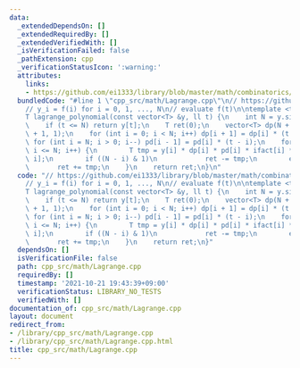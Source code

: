 ```yaml
---
data:
  _extendedDependsOn: []
  _extendedRequiredBy: []
  _extendedVerifiedWith: []
  _isVerificationFailed: false
  _pathExtension: cpp
  _verificationStatusIcon: ':warning:'
  attributes:
    links:
    - https://github.com/ei1333/library/blob/master/math/combinatorics/lagrange-polynomial.cpp
  bundledCode: "#line 1 \"cpp_src/math/Lagrange.cpp\"\n// https://github.com/ei1333/library/blob/master/math/combinatorics/lagrange-polynomial.cpp\n\
    // y_i = f(i) for i = 0, 1, ..., N\n// evaluate f(t)\n\ntemplate <typename T>\n\
    T lagrange_polynomial(const vector<T> &y, ll t) {\n    int N = y.size() - 1;\n\
    \    if (t <= N) return y[t];\n    T ret(0);\n    vector<T> dp(N + 1, 1), pd(N\
    \ + 1, 1);\n    for (int i = 0; i < N; i++) dp[i + 1] = dp[i] * (t - i);\n   \
    \ for (int i = N; i > 0; i--) pd[i - 1] = pd[i] * (t - i);\n    for (int i = 0;\
    \ i <= N; i++) {\n        T tmp = y[i] * dp[i] * pd[i] * ifact[i] * ifact[N -\
    \ i];\n        if ((N - i) & 1)\n            ret -= tmp;\n        else\n     \
    \       ret += tmp;\n    }\n    return ret;\n}\n"
  code: "// https://github.com/ei1333/library/blob/master/math/combinatorics/lagrange-polynomial.cpp\n\
    // y_i = f(i) for i = 0, 1, ..., N\n// evaluate f(t)\n\ntemplate <typename T>\n\
    T lagrange_polynomial(const vector<T> &y, ll t) {\n    int N = y.size() - 1;\n\
    \    if (t <= N) return y[t];\n    T ret(0);\n    vector<T> dp(N + 1, 1), pd(N\
    \ + 1, 1);\n    for (int i = 0; i < N; i++) dp[i + 1] = dp[i] * (t - i);\n   \
    \ for (int i = N; i > 0; i--) pd[i - 1] = pd[i] * (t - i);\n    for (int i = 0;\
    \ i <= N; i++) {\n        T tmp = y[i] * dp[i] * pd[i] * ifact[i] * ifact[N -\
    \ i];\n        if ((N - i) & 1)\n            ret -= tmp;\n        else\n     \
    \       ret += tmp;\n    }\n    return ret;\n}"
  dependsOn: []
  isVerificationFile: false
  path: cpp_src/math/Lagrange.cpp
  requiredBy: []
  timestamp: '2021-10-21 19:43:39+09:00'
  verificationStatus: LIBRARY_NO_TESTS
  verifiedWith: []
documentation_of: cpp_src/math/Lagrange.cpp
layout: document
redirect_from:
- /library/cpp_src/math/Lagrange.cpp
- /library/cpp_src/math/Lagrange.cpp.html
title: cpp_src/math/Lagrange.cpp
---
```

